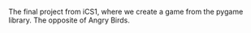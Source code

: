 The final project from iCS1, where we create a game from the pygame library. The opposite of Angry Birds.
